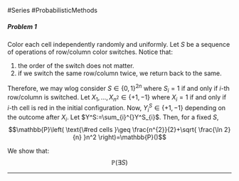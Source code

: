#Series #ProbabilisticMethods 

##### Problem 1
Color each cell independently randomly and uniformly. Let $S$ be a sequence of operations of row/column color switches. Notice that:
1. the order of the switch does not matter. 
1. if we switch the same row/column twice, we return back to the same.

Therefore, we may wlog consider $S\in\{ 0,1 \}^{2n}$ where $S_{i}=1$ if and only if $i$-th row/column is switched. Let $X_{1},\dots,X_{n^{2}}\in \{ +1,-1 \}$ where $X_{i}=1$ if and only if $i$-th cell is red in the initial configuration. Now, $Y^S_{i}\in \{ +1,-1 \}$ depending on the outcome after $X_{i}$. Let $Y^S:=\sum_{i}^{}Y^S_{i}$. Then, for a fixed $S$, $$\mathbb{P}\left( \text{\#red cells }\geq \frac{n^{2}}{2}+\sqrt{ \frac{\ln 2}{n} }n^2 \right)=\mathbb{P}()$$

We show that: $$\mathbb{P}(\exists S)$$

---
